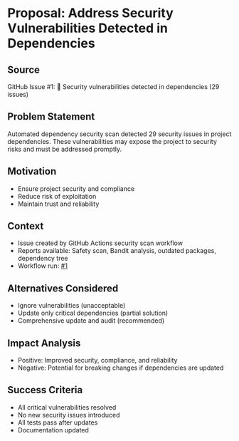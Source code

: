 # Proposal: Address Security Vulnerabilities Detected in Dependencies

## Source
GitHub Issue #1: 🚨 Security vulnerabilities detected in dependencies (29 issues)

## Problem Statement
Automated dependency security scan detected 29 security issues in project dependencies. These vulnerabilities may expose the project to security risks and must be addressed promptly.

## Motivation
- Ensure project security and compliance
- Reduce risk of exploitation
- Maintain trust and reliability

## Context
- Issue created by GitHub Actions security scan workflow
- Reports available: Safety scan, Bandit analysis, outdated packages, dependency tree
- Workflow run: [#1](https://github.com/UndiFineD/obsidian-ai-agent/actions/runs/18592976232)

## Alternatives Considered
- Ignore vulnerabilities (unacceptable)
- Update only critical dependencies (partial solution)
- Comprehensive update and audit (recommended)

## Impact Analysis
- Positive: Improved security, compliance, and reliability
- Negative: Potential for breaking changes if dependencies are updated

## Success Criteria
- All critical vulnerabilities resolved
- No new security issues introduced
- All tests pass after updates
- Documentation updated

